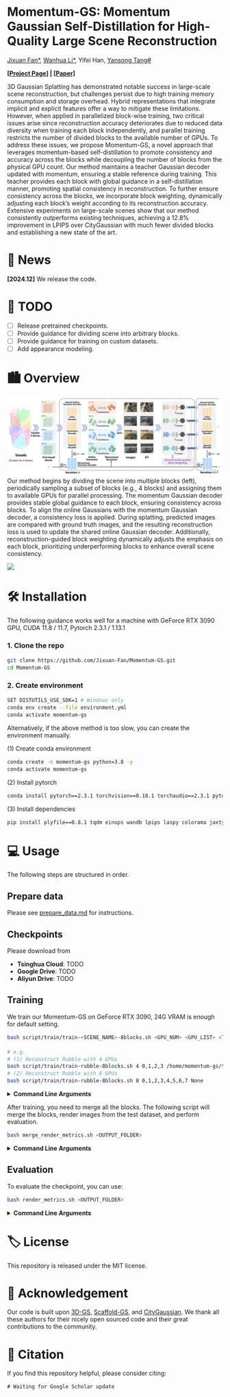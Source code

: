 # Momentum-GS: Momentum Gaussian Self-Distillation for High-Quality Large Scene Reconstruction

[Jixuan Fan*](https://jixuan-fan.github.io/), [Wanhua Li*](https://li-wanhua.github.io/), Yifei Han, [Yansong Tang#](https://andytang15.github.io/)

**[[Project Page](https://github.com/Jixuan-Fan/Momentum-GS_Page)] | [[Paper]()]**

3D Gaussian Splatting has demonstrated notable success in large-scale scene reconstruction, but challenges persist due to high training memory consumption and storage overhead.
Hybrid representations that integrate implicit and explicit features offer a way to mitigate these limitations.
However, when applied in parallelized block-wise training, two critical issues arise since reconstruction accuracy deteriorates due to reduced data diversity when training each block independently, and parallel training restricts the number of divided blocks to the available number of GPUs.
To address these issues, we propose Momentum-GS, a novel approach that leverages momentum-based self-distillation to promote consistency and accuracy across the blocks while decoupling the number of blocks from the physical GPU count.
Our method maintains a teacher Gaussian decoder updated with momentum, ensuring a stable reference during training. This teacher provides each block with global guidance in a self-distillation manner, promoting spatial consistency in reconstruction.
To further ensure consistency across the blocks, we incorporate block weighting, dynamically adjusting each block’s weight according to its reconstruction accuracy.
Extensive experiments on large-scale scenes show that our method consistently outperforms existing techniques, achieving a 12.8\% improvement in LPIPS over CityGaussian with much fewer divided blocks and establishing a new state of the art.

# 📰 News
**[2024.12]** We release the code.

# 📝 TODO
- [ ] Release pretrained checkpoints.
- [ ] Provide guidance for dividing scene into arbitrary blocks.
- [ ] Provide guidance for training on custom datasets.
- [ ] Add appearance modeling.

# 🏙️ Overview
![](docs/pipeline_final.png)
Our method begins by dividing the scene into multiple blocks (left), periodically sampling a subset of blocks (e.g., 4 blocks) and assigning them to available GPUs for parallel processing. The momentum Gaussian decoder provides stable global guidance to each block, ensuring consistency across blocks. To align the online Gaussians with the momentum Gaussian decoder, a consistency loss is applied. During splatting, predicted images are compared with ground truth images, and the resulting reconstruction loss is used to update the shared online Gaussian decoder. Additionally, reconstruction-guided block weighting dynamically adjusts the emphasis on each block, prioritizing underperforming blocks to enhance overall scene consistency.

![](docs/comparison.png)


# 🛠️ Installation

The following guidance works well for a machine with GeForce RTX 3090 GPU, CUDA 11.8 / 11.7, Pytorch 2.3.1 / 1.13.1 

### 1. Clone the repo

```bash
git clone https://github.com/Jixuan-Fan/Momentum-GS.git
cd Momentum-GS
```

### 2. Create environment
```bash
SET DISTUTILS_USE_SDK=1 # Windows only
conda env create --file environment.yml
conda activate momentum-gs
```
Alternatively, if the above method is too slow, you can create the environment manually.

(1) Create conda environment 
```bash
conda create -n momentum-gs python=3.8 -y
conda activate momentum-gs
```
(2) Install pytorch
```bash
conda install pytorch==2.3.1 torchvision==0.18.1 torchaudio==2.3.1 pytorch-cuda=11.8 -c pytorch -c nvidia -y
```

(3) Install dependencies
```bash
pip install plyfile==0.8.1 tqdm einops wandb lpips laspy colorama jaxtyping opencv-python matplotlib ipykernel torch_scatter submodules/diff-gaussian-rasterization submodules/simple-knn
```


# 💻 Usage

The following steps are structured in order.

## Prepare data

Please see [prepare_data.md](docs/prepare_data.md) for instructions. 

 
## Checkpoints
Please download from

+ **Tsinghua Cloud**: TODO
+ **Google Drive**: TODO
+ **Aliyun Drive**: TODO


## Training
We train our Momentum-GS on GeForce RTX 3090, 24G VRAM is enough for default setting.

```bash
bash script/train/train-<SCENE_NAME>-8blocks.sh <GPU_NUM> <GPU_LIST> <TMP_DIR>

# e.g.
# (1) Reconstruct Rubble with 4 GPUs
bash script/train/train-rubble-8blocks.sh 4 0,1,2,3 /home/momentum-gs/tmp
# (2) Reconstruct Rubble with 8 GPUs
bash script/train/train-rubble-8blocks.sh 8 0,1,2,3,4,5,6,7 None
```
<details>
<summary><span style="font-weight: bold;">Command Line Arguments</span></summary>

  #### \<SCENE_NAME\>
  Support `building`, `rubble`, `residence`, `sciart`, and `matrixcity`.


  #### \<GPU_NUM\>
  The number of GPUs (e.g., `4`). Note that the default number of divided blocks is `8`, and the number of blocks must be divisible by `GPU_NUM`. Therefore, in the default setting, `GPU_NUM` must be one of the following values: `[1, 2, 4, 8]`.


  #### \<GPU_LIST\>
  ID(s) of the used GPUs (e.g., `0,1,2,3` for `GPU_NUM=4`).


  #### \<TMP_DIR\>
  If `GPU_NUM == BLOCK_NUM`, you can set this as `None`. If `GPU_NUM < BLOCK_NUM`, please specify a temporary folder (e.g., `/home/momentum-gs/tmp`).

  Each GPU will only reconstruct one block simultaneously, while the other blocks must be temporarily stored on the disk. **Note**: It is essential to choose a solid-state drive (SSD) with fast read and write speeds (> 1GB/s), HDD are strongly discouraged. 
  
  As for why the blocks are moved to disk instead of memory, we found that transferring them to memory causes unknown issues that result in a decline in reconstruction quality. Despite our best efforts and numerous attempts with various methods, we could not resolve the problem. If you have a solution, please let me know! 
</details>


After training, you need to merge all the blocks. The following script will merge the blocks, render images from the test dataset, and perform evaluation.
```bash
bash merge_render_metrics.sh <OUTPUT_FOLDER>
```
<details>
<summary><span style="font-weight: bold;">Command Line Arguments</span></summary>

  #### \<OUTPUT_FOLDER\>
  Path where the trained model should be stored (```output/<dataset>/<scene>/train/<exp_name>/<time>``` by default).
</details>



## Evaluation
To evaluate the checkpoint, you can use:
```bash
bash render_metrics.sh <OUTPUT_FOLDER>
```
<details>
<summary><span style="font-weight: bold;">Command Line Arguments</span></summary>

  #### \<OUTPUT_FOLDER\>
  Path where the trained model should be stored (```output/<dataset>/<scene>/...``` by default).
</details>


# 🏷️ License
This repository is released under the MIT license.

# 🙏 Acknowledgement

Our code is built upon [3D-GS](https://github.com/graphdeco-inria/gaussian-splatting),  [Scaffold-GS](https://github.com/city-super/Scaffold-GS), and [CityGaussian](https://github.com/DekuLiuTesla/CityGaussian). We thank all these authors for their nicely open sourced code and their great contributions to the community.

# 🥰 Citation
If you find this repository helpful, please consider citing:

```
# Waiting for Google Scholar update
```